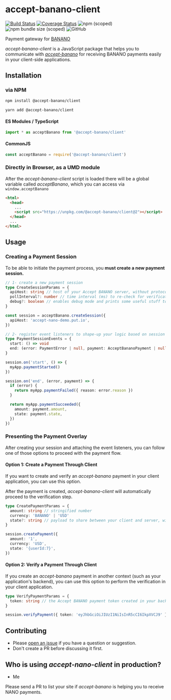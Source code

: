 # accept-banano-client

[![Build Status](https://travis-ci.org/tigwyk/accept-banano-client.svg?branch=master)](https://travis-ci.org/tigwyk/accept-banano-client)
[![Coverage Status](https://coveralls.io/repos/github/tigwyk/accept-banano-client/badge.svg?branch=master)](https://coveralls.io/github/tigwyk/accept-banano-client?branch=master)
![npm (scoped)](https://img.shields.io/npm/v/@accept-banano/client)
![npm bundle size (scoped)](https://img.shields.io/bundlephobia/minzip/@accept-banano/client)
![GitHub](https://img.shields.io/github/license/tigwyk/accept-banano-client)

Payment gateway for [BANANO](https://banano.cc)

_accept-banano-client_ is a JavaScript package that helps you to communicate with [_accept-banano_](https://github.com/tigwyk/accept-banano) for receiving BANANO payments easily in your client-side applications.

## Installation

### via NPM

```bash
npm install @accept-banano/client

yarn add @accept-banano/client
```

#### ES Modules / TypeScript

```ts
import * as acceptBanano from '@accept-banano/client'
```

#### CommonJS

```ts
const acceptBanano = require('@accept-banano/client')
```

### Directly in Browser, as a UMD module

After the _accept-banano-client_ script is loaded there will be a global variable called _acceptBanano_, which you can access via `window.acceptBanano`

```HTML
<html>
  <head>
    ...
    <script src="https://unpkg.com/@accept-banano/client@2"></script>
  </head>
  ...
</html>
```

## Usage

### Creating a Payment Session

To be able to initiate the payment process, you **must create a new payment session.**

```ts
// 1- create a new payment session
type CreateSessionParams = {
  apiHost: string // host of your Accept BANANO server, without protocol
  pollInterval?: number // time interval (ms) to re-check for verification of a payment (default: 3s)
  debug?: boolean // enables debug mode and prints some useful stuff to console
}

const session = acceptBanano.createSession({
  apiHost: 'accept-nano-demo.put.io',
})

// 2- register event listeners to shape-up your logic based on session events.
type PaymentSessionEvents = {
  start: () => void
  end: (error: PaymentError | null, payment: AcceptBananoPayment | null) => void
}

session.on('start', () => {
  myApp.paymentStarted()
})

session.on('end', (error, payment) => {
  if (error) {
    return myApp.paymentFailed({ reason: error.reason })
  }

  return myApp.paymentSucceeded({
    amount: payment.amount,
    state: payment.state,
  })
})
```

### Presenting the Payment Overlay

After creating your session and attaching the event listeners, you can follow one of those options to proceed with the payment flow.

#### Option 1: Create a Payment Through Client

If you want to create and verify an _accept-banano_ payment in your client application, you can use this option.

After the payment is created, _accept-banano-client_ will automatically proceed to the verification step.

```ts
type CreatePaymentParams = {
  amount: string // stringified number
  currency: 'BANANO' | 'USD'
  state?: string // payload to share between your client and server, will be embedded into the payment object
}

session.createPayment({
  amount: '1',
  currency: 'USD',
  state: '{userId:7}',
})
```

#### Option 2: Verify a Payment Through Client

If you create an _accept-banano_ payment in another context (such as your application's backend), you can use this option to perform the verification in your client application.

```ts
type VerifyPaymentParams = {
  token: string // the Accept BANANO payment token created in your backend application
}

session.verifyPayment({ token: 'eyJhbGciOiJIUzI1NiIsInR5cCI6IkpXVCJ9' })
```

## Contributing

- Please [open an issue](https://github.com/tigwyk/accept-banano-client/issues/new) if you have a question or suggestion.
- Don't create a PR before discussing it first.

## Who is using _accept-nano-client_ in production?

- Me

Please send a PR to list your site if _accept-banano_ is helping you to receive NANO payments.
